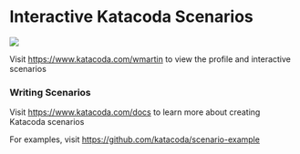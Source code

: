 # Interactive Katacoda Scenarios

[![](http://shields.katacoda.com/katacoda/wmartin/count.svg)](https://www.katacoda.com/wmartin "Get your profile on Katacoda.com")

Visit https://www.katacoda.com/wmartin to view the profile and interactive scenarios

### Writing Scenarios
Visit https://www.katacoda.com/docs to learn more about creating Katacoda scenarios

For examples, visit https://github.com/katacoda/scenario-example
